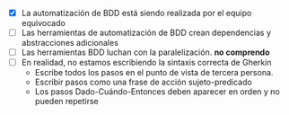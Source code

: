 - [x] La automatización de BDD está siendo realizada por el equipo equivocado
- [ ] Las herramientas de automatización de BDD crean dependencias y abstracciones adicionales
- [ ] Las herramientas BDD luchan con la paralelización. **no comprendo**
- [ ] En realidad, no estamos escribiendo la sintaxis correcta de Gherkin
	-   Escribe todos los pasos en el punto de vista de tercera persona.
    -   Escribir pasos como una frase de acción sujeto-predicado
    -   Los pasos Dado-Cuándo-Entonces deben aparecer en orden y no pueden repetirse
 